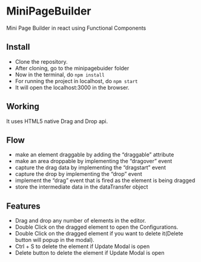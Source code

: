 # MiniPageBuilder

Mini Page Builder in react using Functional Components

## Install
- Clone the repository.
- After cloning, go to the minipagebuider folder
- Now in the terminal, do `npm install`
- For running the project in localhost, do `npm start`
- It will open the localhost:3000 in the browser.

## Working

It uses HTML5 native Drag and Drop api.

## Flow

- make an element draggable by adding the “draggable” attribute
- make an area droppable by implementing the “dragover” event
- capture the drag data by implementing the “dragstart” event
- capture the drop by implementing the “drop” event
- implement the “drag” event that is fired as the element is being dragged
- store the intermediate data in the dataTransfer object

## Features

- Drag and drop any number of elements in the editor.
- Double Click on the dragged element to open the Configurations.
- Double Click on the dragged element if you want to delete it(Delete button will popup in the modal).
- Ctrl + S to delete the element if Update Modal is open
- Delete button to delete the element if Update Modal is open

